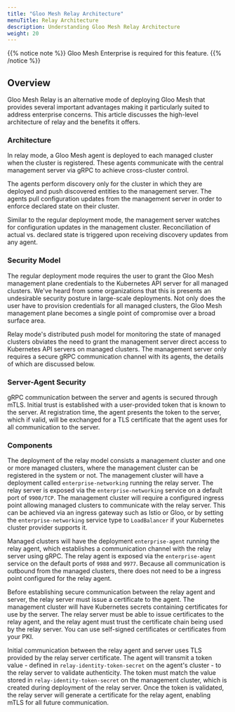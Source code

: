 ```yaml
---
title: "Gloo Mesh Relay Architecture"
menuTitle: Relay Architecture
description: Understanding Gloo Mesh Relay Architecture
weight: 20
---
```


{{% notice note %}} Gloo Mesh Enterprise is required for this feature. {{% /notice %}}

## Overview

Gloo Mesh Relay is an alternative mode of deploying Gloo Mesh that provides several important advantages making it particularly suited to address enterprise concerns. This article discusses the high-level architecture of relay and the benefits it offers.

### Architecture

In relay mode, a Gloo Mesh agent is deployed to each managed cluster when the cluster is registered. These agents communicate with the central management server via gRPC to achieve cross-cluster control.

The agents perform discovery only for the cluster in which they are deployed and push discovered entities to the management server. The agents pull configuration updates from the management server in order to enforce declared state on their cluster.

Similar to the regular deployment mode, the management server watches for configuration updates in the management cluster. Reconciliation of actual vs. declared state is triggered upon receiving discovery updates from any agent.

### Security Model

The regular deployment mode requires the user to grant the Gloo Mesh management plane credentials to the Kubernetes API server for all managed clusters. We've heard from some organizations that this is presents an undesirable security posture in large-scale deployments. Not only does the user have to provision credentials for all managed clusters, the Gloo Mesh management plane becomes a single point of compromise over a broad surface area.

Relay mode's distributed push model for monitoring the state of managed clusters obviates the need to grant the management server direct access
to Kubernetes API servers on managed clusters. The management server only requires a secure gRPC communication channel with its agents, the details of which are discussed below.

### Server-Agent Security

gRPC communication between the server and agents is secured through mTLS. Initial trust is established with a user-provided token that is known to the server. At registration time, the agent presents the token to the server, which if valid, will be exchanged for a TLS certificate that the agent uses for all communication to the server.

### Components

The deployment of the relay model consists a management cluster and one or more managed clusters, where the management cluster can be registered in the system or not. The management cluster will have a deployment called `enterprise-networking` running the relay server. The relay server is exposed via the `enterprise-networking` service on a default port of `9900/TCP`. The management cluster will require a configured ingress point allowing managed clusters to communicate with the relay server. This can be achieved via an ingress gateway such as Istio or Gloo, or by setting the `enterprise-networking` service type to `LoadBalancer` if your Kubernetes cluster provider supports it. 

Managed clusters will have the deployment `enterprise-agent` running the relay agent, which establishes a communication channel with the relay server using gRPC. The relay agent is exposed via the `enterprise-agent` service on the default ports of `9988` and `9977`.  Because all communication is outbound from the managed clusters, there does not need to be a ingress point configured for the relay agent.

Before establishing secure communication between the relay agent and server, the relay server must issue a certificate to the agent. The management cluster will have Kubernetes secrets containing certificates for use by the server. The relay server must be able to issue certificates to the relay agent, and the relay agent must trust the certificate chain being used by the relay server. You can use self-signed certificates or certificates from your PKI.

Initial communication between the relay agent and server uses TLS provided by the relay server certificate. The agent will transmit a token value - defined in `relay-identity-token-secret` on the agent's cluster - to the relay server to validate authenticity. The token must match the value stored in `relay-identity-token-secret` on the management cluster, which is created during deployment of the relay server. Once the token is validated, the relay server will generate a certificate for the relay agent, enabling mTLS for all future communication.